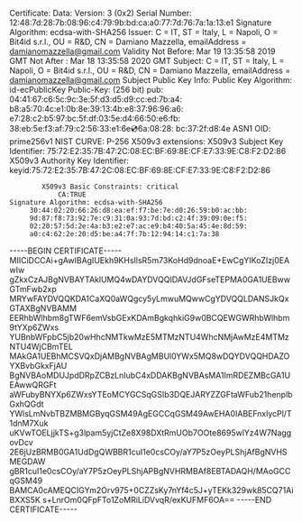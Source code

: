 
Certificate:
    Data:
        Version: 3 (0x2)
        Serial Number:
            12:48:7d:28:7b:08:96:c4:79:9b:bd:ca:a0:77:7d:76:7a:1a:13:e1
        Signature Algorithm: ecdsa-with-SHA256
        Issuer: C = IT, ST = Italy, L = Napoli, O = Bit4id s.r.l., OU = R&D, CN = Damiano Mazzella, emailAddress = damianomazzella@gmail.com
        Validity
            Not Before: Mar 19 13:35:58 2019 GMT
            Not After : Mar 18 13:35:58 2020 GMT
        Subject: C = IT, ST = Italy, L = Napoli, O = Bit4id s.r.l., OU = R&D, CN = Damiano Mazzella, emailAddress = damianomazzella@gmail.com
        Subject Public Key Info:
            Public Key Algorithm: id-ecPublicKey
                Public-Key: (256 bit)
                pub:
                    04:41:67:c6:5c:9c:3e:5f:d3:d5:d9:cc:ed:7b:a4:
                    b8:a5:70:4c:e1:0b:8e:39:13:4b:e8:37:96:96:a6:
                    e7:28:c2:b5:97:bc:5f:df:03:5e:d4:66:50:e6:fb:
                    38:eb:5e:f3:af:79:c2:56:33:e1:6e:cd:6a:08:28:
                    bc:37:2f:d8:4e
                ASN1 OID: prime256v1
                NIST CURVE: P-256
        X509v3 extensions:
            X509v3 Subject Key Identifier:
                75:72:E2:35:7B:47:2C:08:EC:BF:69:8E:CF:E7:33:9E:C8:F2:D2:86
            X509v3 Authority Key Identifier:
                keyid:75:72:E2:35:7B:47:2C:08:EC:BF:69:8E:CF:E7:33:9E:C8:F2:D2:86

            X509v3 Basic Constraints: critical
                CA:TRUE
    Signature Algorithm: ecdsa-with-SHA256
         30:44:02:20:66:26:d8:ea:ef:f7:be:7e:d0:26:59:b0:ac:bb:
         9d:87:f8:73:92:7e:c9:31:0a:93:7d:bd:c2:4f:39:09:0e:f5:
         02:20:57:5d:2e:4a:b3:e2:e7:ac:e9:b4:40:5a:45:4e:8d:59:
         a0:c4:62:2e:20:d5:be:a4:7f:7b:12:94:14:c1:7a:38
-----BEGIN CERTIFICATE-----
MIICiDCCAi+gAwIBAgIUEkh9KHsIlsR5m73KoHd9dnoaE+EwCgYIKoZIzj0EAwIw
gZkxCzAJBgNVBAYTAklUMQ4wDAYDVQQIDAVJdGFseTEPMA0GA1UEBwwGTmFwb2xp
MRYwFAYDVQQKDA1CaXQ0aWQgcy5yLmwuMQwwCgYDVQQLDANSJkQxGTAXBgNVBAMM
EERhbWlhbm8gTWF6emVsbGExKDAmBgkqhkiG9w0BCQEWGWRhbWlhbm9tYXp6ZWxs
YUBnbWFpbC5jb20wHhcNMTkwMzE5MTMzNTU4WhcNMjAwMzE4MTMzNTU4WjCBmTEL
MAkGA1UEBhMCSVQxDjAMBgNVBAgMBUl0YWx5MQ8wDQYDVQQHDAZOYXBvbGkxFjAU
BgNVBAoMDUJpdDRpZCBzLnIubC4xDDAKBgNVBAsMA1ImRDEZMBcGA1UEAwwQRGFt
aWFubyBNYXp6ZWxsYTEoMCYGCSqGSIb3DQEJARYZZGFtaWFub21henplbGxhQGdt
YWlsLmNvbTBZMBMGByqGSM49AgEGCCqGSM49AwEHA0IABEFnxlycPl/T1dnM7Xuk
uKVwTOELjjkTS+g3lpam5yjCtZe8X98DXtRmUOb7OOte8695wlYz4W7NaggovDcv
2E6jUzBRMB0GA1UdDgQWBBR1cuI1e0csCOy/aY7P5zOeyPLShjAfBgNVHSMEGDAW
gBR1cuI1e0csCOy/aY7P5zOeyPLShjAPBgNVHRMBAf8EBTADAQH/MAoGCCqGSM49
BAMCA0cAMEQCIGYm2Orv975+0CZZsKy7nYf4c5J+yTEKk329wk85CQ71AiBXXS5K
s+LnrOm0QFpFTo1ZoMRiLiDVvqR/exKUFMF6OA==
-----END CERTIFICATE-----